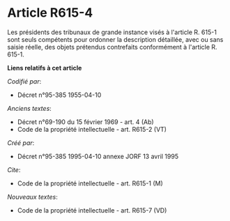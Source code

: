 # Article R615-4

Les présidents des tribunaux de grande instance visés à l'article R. 615-1 sont seuls compétents pour ordonner la description
détaillée, avec ou sans saisie réelle, des objets prétendus contrefaits conformément à l'article R. 615-1.

**Liens relatifs à cet article**

_Codifié par_:

  - Décret n°95-385 1955-04-10

_Anciens textes_:

  - Décret n°69-190 du 15 février 1969 - art. 4 (Ab)
  - Code de la propriété intellectuelle - art. R615-2 (VT)

_Créé par_:

  - Décret n°95-385 1995-04-10 annexe JORF 13 avril 1995

_Cite_:

  - Code de la propriété intellectuelle - art. R615-1 (M)

_Nouveaux textes_:

  - Code de la propriété intellectuelle - art. R615-7 (VD)
